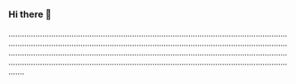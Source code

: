 ### Hi there 👋

.......................................................................................................................................................................................................................................................................................................................................................................................................................................................................................................................